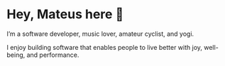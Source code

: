 # Hey, Mateus here 👋

I’m a software developer, music lover, amateur cyclist, and yogi.

I enjoy building software that enables people to live better with joy, well-being, and performance.
